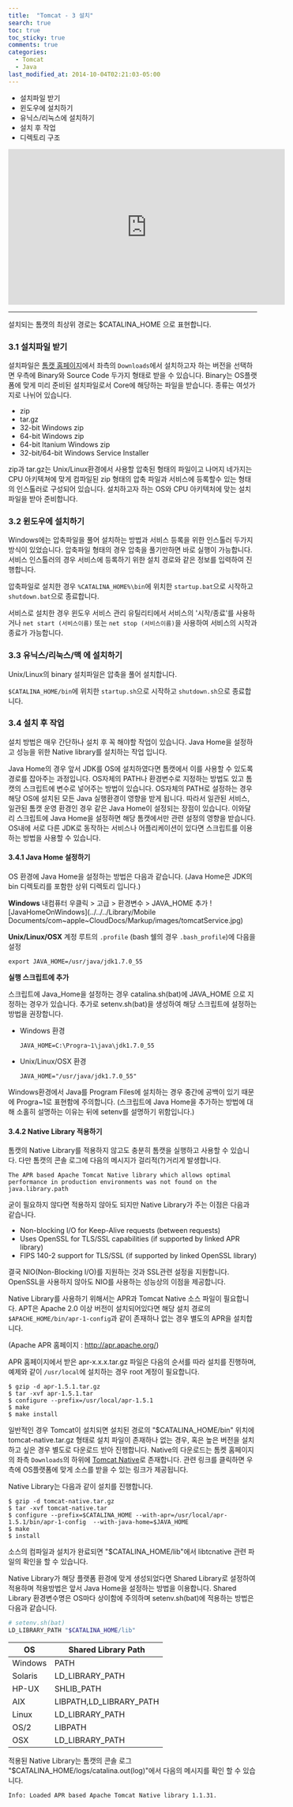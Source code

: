 ```yaml
---
title:  "Tomcat - 3 설치"
search: true
toc: true
toc_sticky: true
comments: true
categories:
  - Tomcat
  - Java
last_modified_at: 2014-10-04T02:21:03-05:00
---
```


- 설치파일 받기
- 윈도우에 설치하기
- 유닉스/리눅스에 설치하기
- 설치 후 작업
- 디렉토리 구조

<iframe width="560" height="315" src="https://www.youtube.com/embed/621YGq7ulS4" frameborder="0" allow="accelerometer; autoplay; encrypted-media; gyroscope; picture-in-picture" allowfullscreen></iframe>

- - -

설치되는 톰캣의 최상위 경로는 $CATALINA_HOME 으로 표현합니다.

### 3.1 설치파일 받기
설치파일은 [톰캣 홈페이지](https://tomcat.apache.org/whichversion.html)에서 좌측의 `Downloads`에서 설치하고자 하는 버전을 선택하면 우측에 Binary와 Source Code 두가지 형태로 받을 수 있습니다. Binary는 OS플랫폼에 맞게 미리 준비된 설치파일로서 Core에 해당하는 파일을 받습니다. 종류는 여섯가지로 나뉘어 있습니다.

- zip
- tar.gz
- 32-bit Windows zip
- 64-bit Windows zip
- 64-bit Itanium Windows zip
- 32-bit/64-bit Windows Service Installer

zip과 tar.gz는 Unix/Linux환경에서 사용할 압축된 형태의 파일이고 나머지 네가지는 CPU 아키텍쳐에 맞게 컴파일된 zip 형태의 압축 파일과 서비스에 등록할수 있는 형태의 인스톨러로 구성되어 있습니다. 설치하고자 하는 OS와 CPU 아키텍처에 맞는 설치파일을 받아 준비합니다.

### 3.2 윈도우에 설치하기
Windows에는 압축파일을 풀어 설치하는 방법과 서비스 등록을 위한 인스톨러 두가지 방식이 있었습니다. 압축파일 형태의 경우 압축을 풀기만하면 바로 실행이 가능합니다. 서비스 인스톨러의 경우 서비스에 등록하기 위한 설치 경로와 같은 정보를 입력하여 진행합니다.

압축파일로 설치한 경우 `%CATALINA_HOME%\bin`에 위치한 `startup.bat`으로 시작하고 `shutdown.bat`으로 종료합니다.

서비스로 설치한 경우 윈도우 서비스 관리 유틸리티에서 서비스의 '시작/종료'를 사용하거나 `net start (서비스이름)` 또는 `net stop (서비스이름)`을 사용하여 서비스의 시작과 종료가 가능합니다.

### 3.3 유닉스/리눅스/맥 에 설치하기
Unix/Linux의 binary 설치파일은 압축을 풀어 설치합니다.

`$CATALINA_HOME/bin`에 위치한 `startup.sh`으로 시작하고 `shutdown.sh`으로 종료합니다.

### 3.4 설치 후 작업
설치 방법은 매우 간단하나 설치 후 꼭 해야할 작업이 있습니다. Java Home을 설정하고 성능을 위한 Native library를 설치하는 작업 입니다.

Java Home의 경우 앞서 JDK를 OS에 설치하였다면 톰캣에서 이를 사용할 수 있도록 경로를 잡아주는 과정입니다. OS자체의 PATH나 환경변수로 지정하는 방법도 있고 톰캣의 스크립트에 변수로 넣어주는 방법이 있습니다. OS자체의 PATH로 설정하는 경우 해당 OS에 설치된 모든 Java 실행환경이 영향을 받게 됩니다. 따라서 일관된 서비스, 일관된 톰캣 운영 환경인 경우 같은 Java Home이 설정되는 장점이 있습니다. 이와달리 스크립트에 Java Home을 설정하면 해당 톰캣에서만 관련 설정의 영향을 받습니다. OS내에 서로 다른 JDK로 동작하는 서비스나 어플리케이션이 있다면 스크립트를 이용하는 방법을 사용할 수 있습니다.

#### 3.4.1 Java Home 설정하기
OS 환경에 Java Home을 설정하는 방법은 다음과 같습니다. (Java Home은 JDK의 bin 디렉토리를 포함한 상위 디렉토리 입니다.)

**Windows**
내컴퓨터 우클릭 > 고급 > 환경변수 > JAVA_HOME 추가
![JavaHomeOnWindows](../../../Library/Mobile Documents/com~apple~CloudDocs/Markup/images/tomcatService.jpg)

**Unix/Linux/OSX**
계정 루트의 `.profile` (bash 쉘의 경우 `.bash_profile`)에 다음을 설정

`export JAVA_HOME=/usr/java/jdk1.7.0_55`



**실행 스크립트에 추가**

스크립트에 Java_Home을 설정하는 경우 catalina.sh(bat)에 JAVA_HOME 으로 지정하는 경우가 있습니다. 추가로 setenv.sh(bat)을 생성하여 해당 스크립트에 설정하는 방법을 권장합니다.

- Windows 환경

  `JAVA_HOME=C:\Progra~1\java\jdk1.7.0_55`

- Unix/Linux/OSX 환경

  `JAVA_HOME="/usr/java/jdk1.7.0_55"`

Windows환경에서 Java를 Program Files에 설치하는 경우 중간에 공백이 있기 때문에 Progra~1로 표현함에 주의합니다. (스크립트에 Java Home을 추가하는 방법에 대해 소홀히 설명하는 이유는 뒤에 setenv를 설명하기 위함입니다.)



#### 3.4.2 Native Library 적용하기
톰캣의 Native Library를 적용하지 않고도 충분히 톰캣을 실행하고 사용할 수 있습니다. 다만 톰캣의 콘솔 로그에 다음의 메시지가 걸리적(?)거리게 발생합니다.
```log
The APR based Apache Tomcat Native library which allows optimal performance in production environments was not found on the java.library.path
```

굳이 필요하지 않다면 적용하지 않아도 되지만 Native Library가 주는 이점은 다음과 같습니다.


- Non-blocking I/O for Keep-Alive requests (between requests)
- Uses OpenSSL for TLS/SSL capabilities (if supported by linked APR library)
- FIPS 140-2 support for TLS/SSL (if supported by linked OpenSSL library)

결국 NIO(Non-Blocking I/O)를 지원하는 것과 SSL관련 설정을 지원합니다. OpenSSL을 사용하지 않아도 NIO를 사용하는 성능상의 이점을 제공합니다.

Native Library를 사용하기 위해서는 APR과 Tomcat Native 소스 파일이 필요합니다. APT은 Apache 2.0 이상 버전이 설치되어있다면 해당 설치 경로의 `$APACHE_HOME/bin/apr-1-config`과 같이 존재하나 없는 경우 별도의 APR을 설치합니다. 

(Apache APR 홈페이지 : http://apr.apache.org/)

APR 홈페이지에서 받은 apr-x.x.x.tar.gz 파일은 다음의 순서를 따라 설치를 진행하며, 예제와 같이 `/usr/local`에 설치하는 경우 root 계정이 필요합니다.

```script
$ gzip -d apr-1.5.1.tar.gz
$ tar -xvf apr-1.5.1.tar
$ configure --prefix=/usr/local/apr-1.5.1
$ make
$ make install
```

일반적인 경우 Tomcat이 설치되면 설치된 경로의 "$CATALINA_HOME/bin" 위치에 tomcat-native.tar.gz 형태로 설치 파일이 존재하나 없는 경우, 혹은 높은 버전을 설치하고 싶은 경우 별도로 다운로드 받아 진행합니다. Native의 다운로드는 톰켓 홈페이지의 좌측 `Downloads`의 하위에 [Tomcat Native](http://tomcat.apache.org/download-native.cgi)로 존재합니다. 관련 링크를 클릭하면 우측에 OS플랫폼에 맞게 소스를 받을 수 있는 링크가 제공됩니다. 

Native Library는 다음과 같이 설치를 진행합니다.

```Script
$ gzip -d tomcat-native.tar.gz
$ tar -xvf tomcat-native.tar
$ configure --prefix=$CATALINA_HOME --with-apr=/usr/local/apr-1.5.1/bin/apr-1-config  --with-java-home=$JAVA_HOME
$ make
$ install
```

소스의 컴파일과 설치가 완료되면 "$CATALINA_HOME/lib"에서 libtcnative 관련 파일의 확인을 할 수 있습니다.

Native Library가 해당 플랫폼 환경에 맞게 생성되었다면 Shared Library로 설정하여 적용하며 적용방법은 앞서 Java Home을 설정하는 방법을 이용합니다. Shared Library 환경변수명은 OS마다 상이함에 주의하며 setenv.sh(bat)에 적용하는 방법은 다음과 같습니다.

```bash
# setenv.sh(bat)
LD_LIBRARY_PATH "$CATALINA_HOME/lib"
```

| OS      | Shared Library Path     |
| ------- | ----------------------- |
| Windows | PATH                    |
| Solaris | LD_LIBRARY_PATH         |
| HP-UX   | SHLIB_PATH              |
| AIX     | LIBPATH,LD_LIBRARY_PATH |
| Linux   | LD_LIBRARY_PATH         |
| OS/2    | LIBPATH                 |
| OSX     | LD_LIBRARY_PATH         |

적용된 Native Library는 톰캣의 콘솔 로그 "$CATALINA_HOME/logs/catalina.out(log)"에서 다음의 메시지를 확인 할 수 있습니다.

```log
Info: Loaded APR based Apache Tomcat Native library 1.1.31.
```

